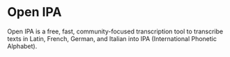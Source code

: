 # Open IPA

Open IPA is a free, fast, community-focused transcription tool to transcribe texts in Latin, French, German, and Italian into IPA (International Phonetic Alphabet).
